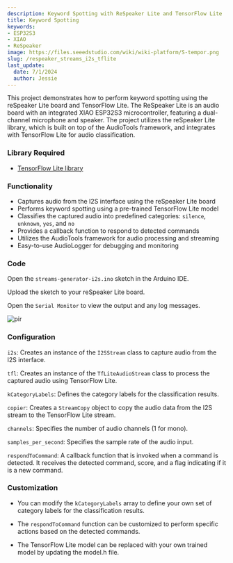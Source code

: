 ```yaml
---
description: Keyword Spotting with ReSpeaker Lite and TensorFlow Lite
title: Keyword Spotting
keywords:
- ESP32S3
- XIAO
- ReSpeaker
image: https://files.seeedstudio.com/wiki/wiki-platform/S-tempor.png
slug: /respeaker_streams_i2s_tflite
last_update:
  date: 7/1/2024
  author: Jessie
---
```



This project demonstrates how to perform keyword spotting using the reSpeaker Lite board and TensorFlow Lite. The ReSpeaker Lite is an audio board with an integrated XIAO ESP32S3 microcontroller, featuring a dual-channel microphone and speaker. The project utilizes the reSpeaker Lite library, which is built on top of the AudioTools framework, and integrates with TensorFlow Lite for audio classification.


### Library Required

* [TensorFlow Lite library](https://github.com/limengdu/tflite-micro-reSpeaker-Lite-arduino-examples)



### Functionality

* Captures audio from the I2S interface using the reSpeaker Lite board
* Performs keyword spotting using a pre-trained TensorFlow Lite model
* Classifies the captured audio into predefined categories: `silence`, `unknown`, `yes`, and `no`
* Provides a callback function to respond to detected commands
* Utilizes the AudioTools framework for audio processing and streaming
* Easy-to-use AudioLogger for debugging and monitoring



### Code

Open the `streams-generator-i2s.ino` sketch in the Arduino IDE.


Upload the sketch to your reSpeaker Lite board.


Open the `Serial Monitor` to view the output and any log messages.

<p style={{textAlign: 'center'}}><img src="https://files.seeedstudio.com/wiki/SenseCAP/respeaker/yes_or_no.png" alt="pir" width={800} height="auto" /></p>




### Configuration

`i2s`: Creates an instance of the `I2SStream` class to capture audio from the I2S interface.

`tfl`: Creates an instance of the `TfLiteAudioStream` class to process the captured audio using TensorFlow Lite.

`kCategoryLabels`: Defines the category labels for the classification results.

`copier`: Creates a `StreamCopy` object to copy the audio data from the I2S stream to the TensorFlow Lite stream.

`channels`: Specifies the number of audio channels (1 for mono).

`samples_per_second`: Specifies the sample rate of the audio input.

`respondToCommand`: A callback function that is invoked when a command is detected. It receives the detected command, score, and a flag indicating if it is a new command.


### Customization

* You can modify the `kCategoryLabels` array to define your own set of category labels for the classification results.

* The `respondToCommand` function can be customized to perform specific actions based on the detected commands.

* The TensorFlow Lite model can be replaced with your own trained model by updating the model.h file.


